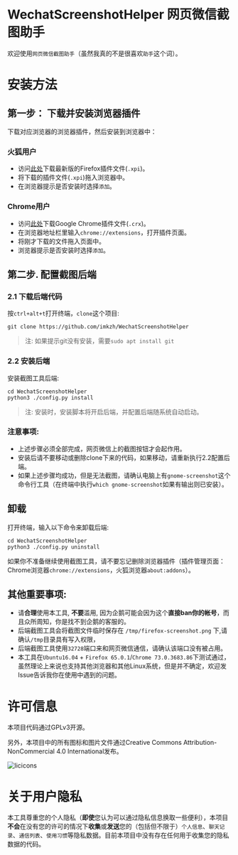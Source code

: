 # WechatScreenshotHelper 网页微信截图助手
欢迎使用`网页微信截图助手`（虽然我真的不是很喜欢`助手`这个词）。

# 安装方法

## 第一步： 下载并安装浏览器插件

下载对应浏览器的浏览器插件，然后安装到浏览器中：

### 火狐用户
* 访问[此处](https://github.com/imkzh/WechatScreenshotHelper/releases/tag/r2.0.3)下载最新版的Firefox插件文件(`.xpi`)。
* 将下载的插件文件(`.xpi`)拖入浏览器中。
* 在浏览器提示是否安装时选择`添加`。

### Chrome用户
* 访问[此处](https://github.com/imkzh/WechatScreenshotHelper/releases/tag/r2.0.3)下载Google Chrome插件文件(`.crx`)。
* 在浏览器地址栏里输入`chrome://extensions`，打开插件页面。
* 将刚才下载的文件拖入页面中。
* 浏览器提示是否安装时选择`添加`。

## 第二步. 配置截图后端

### 2.1 下载后端代码

按`ctrl+alt+t`打开终端，`clone`这个项目:

    git clone https://github.com/imkzh/WechatScreenshotHelper

> 注: 如果提示git没有安装，需要`sudo apt install git`

### 2.2 安装后端

安装截图工具后端:

    cd WechatScreenshotHelper
    python3 ./config.py install

> 注: 安装时，安装脚本将开启后端，并配置后端随系统自动启动。

### 注意事项: 

* 上述步骤必须全部完成，网页微信上的截图按钮才会起作用。
* 安装后请不要移动或删除clone下来的代码，如果移动，请重新执行2.2配置后端。
* 如果上述步骤均成功，但是无法截图，请确认电脑上有`gnome-screenshot`这个命令行工具（在终端中执行`which gnome-screenshot`如果有输出则已安装）。

## 卸载

打开终端，输入以下命令来卸载后端:

    cd WechatScreenshotHelper
    python3 ./config.py uninstall

如果你不准备继续使用截图工具，请不要忘记删除浏览器插件（插件管理页面：Chrome浏览器`chrome://extensions`，火狐浏览器`about:addons`）。

## 其他重要事项:

* 请**合理**使用本工具, **不要**滥用, 因为企鹅可能会因为这个**直接ban你的帐号**，而且众所周知，你是找不到企鹅的客服的。
* 后端截图工具会将截图文件临时保存在 `/tmp/firefox-screenshot.png` 下,请确认`/tmp`目录具有写入权限，
* 后端截图工具使用`32728`端口来和网页微信通信，请确认该端口没有被占用。
* 本工具在`Ubuntu16.04` + `Firefox 65.0.1`/`Chrome 73.0.3683.86`下测试通过，虽然理论上来说也支持其他浏览器和其他Linux系统，但是并不确定，欢迎发Issue告诉我你在使用中遇到的问题。

# 许可信息

本项目代码通过GPLv3开源。

另外，本项目中的所有图标和图片文件通过Creative Commons Attribution-NonCommercial 4.0 International发布。

![licicons](http://i.creativecommons.org/l/by-nc/4.0/88x31.png "Creative Commons License")

# 关于用户隐私

本工具尊重您的个人隐私（**即使**您认为可以通过隐私信息换取一些便利），本项目**不会**在没有您的许可的情况下**收集**或**发送**您的（包括但不限于）`个人信息`、`聊天记录`、`通信列表`、`使用习惯`等隐私数据。目前本项目中没有存在任何用于收集您的隐私数据的代码。
